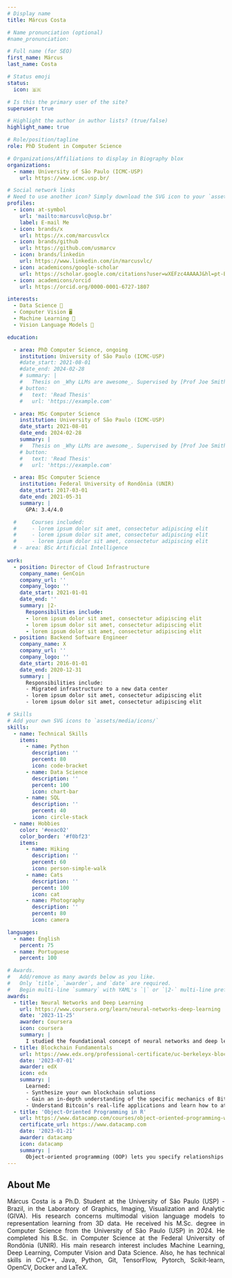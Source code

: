 ```yaml
---
# Display name
title: Márcus Costa  

# Name pronunciation (optional)
#name_pronunciation: 

# Full name (for SEO)
first_name: Márcus  
last_name: Costa

# Status emoji
status:
  icon: 🇧🇷

# Is this the primary user of the site?
superuser: true

# Highlight the author in author lists? (true/false)
highlight_name: true

# Role/position/tagline
role: PhD Student in Computer Science

# Organizations/Affiliations to display in Biography blox
organizations:
  - name: University of São Paulo (ICMC-USP)
    url: https://www.icmc.usp.br/

# Social network links
# Need to use another icon? Simply download the SVG icon to your `assets/media/icons/` folder.
profiles:
  - icon: at-symbol
    url: 'mailto:marcusvlc@usp.br'
    label: E-mail Me
  - icon: brands/x
    url: https://x.com/marcusvlcx
  - icon: brands/github
    url: https://github.com/usmarcv 
  - icon: brands/linkedin
    url: https://www.linkedin.com/in/marcusvlc/
  - icon: academicons/google-scholar
    url: https://scholar.google.com/citations?user=wXEFzc4AAAAJ&hl=pt-BR
  - icon: academicons/orcid
    url: https://orcid.org/0000-0001-6727-1807

interests:
  - Data Science 🎲
  - Computer Vision 🖥
  - Machine Learning 🤖
  - Vision Language Models 💬

education:

  - area: PhD Computer Science, ongoing
    institution: University of São Paulo (ICMC-USP)
    #date_start: 2021-08-01
    #date_end: 2024-02-28
    # summary: |
    #   Thesis on _Why LLMs are awesome_. Supervised by [Prof Joe Smith](https://example.com). Presented papers at 5 IEEE conferences with the contributions being published in 2 Springer journals.
    # button:
    #   text: 'Read Thesis'
    #   url: 'https://example.com'

  - area: MSc Computer Science
    institution: University of São Paulo (ICMC-USP)
    date_start: 2021-08-01
    date_end: 2024-02-28
    summary: |
    #   Thesis on _Why LLMs are awesome_. Supervised by [Prof Joe Smith](https://example.com). Presented papers at 5 IEEE conferences with the contributions being published in 2 Springer journals.
    # button:
    #   text: 'Read Thesis'
    #   url: 'https://example.com'

  - area: BSc Computer Science
    institution: Federal University of Rondônia (UNIR)
    date_start: 2017-03-01
    date_end: 2021-05-31
    summary: |
      GPA: 3.4/4.0

  #     Courses included:
  #     - lorem ipsum dolor sit amet, consectetur adipiscing elit
  #     - lorem ipsum dolor sit amet, consectetur adipiscing elit
  #     - lorem ipsum dolor sit amet, consectetur adipiscing elit
  # - area: BSc Artificial Intelligence
    
work:
  - position: Director of Cloud Infrastructure
    company_name: GenCoin
    company_url: ''
    company_logo: ''
    date_start: 2021-01-01
    date_end: ''
    summary: |2-
      Responsibilities include:
      - lorem ipsum dolor sit amet, consectetur adipiscing elit
      - lorem ipsum dolor sit amet, consectetur adipiscing elit
      - lorem ipsum dolor sit amet, consectetur adipiscing elit
  - position: Backend Software Engineer
    company_name: X
    company_url: ''
    company_logo: ''
    date_start: 2016-01-01
    date_end: 2020-12-31
    summary: |
      Responsibilities include:
      - Migrated infrastructure to a new data center
      - lorem ipsum dolor sit amet, consectetur adipiscing elit
      - lorem ipsum dolor sit amet, consectetur adipiscing elit

# Skills
# Add your own SVG icons to `assets/media/icons/`
skills:
  - name: Technical Skills
    items:
      - name: Python
        description: ''
        percent: 80
        icon: code-bracket
      - name: Data Science
        description: ''
        percent: 100
        icon: chart-bar
      - name: SQL
        description: ''
        percent: 40
        icon: circle-stack
  - name: Hobbies
    color: '#eeac02'
    color_border: '#f0bf23'
    items:
      - name: Hiking
        description: ''
        percent: 60
        icon: person-simple-walk
      - name: Cats
        description: ''
        percent: 100
        icon: cat
      - name: Photography
        description: ''
        percent: 80
        icon: camera

languages:
  - name: English
    percent: 75
  - name: Portuguese
    percent: 100

# Awards.
#   Add/remove as many awards below as you like.
#   Only `title`, `awarder`, and `date` are required.
#   Begin multi-line `summary` with YAML's `|` or `|2-` multi-line prefix and indent 2 spaces below.
awards:
  - title: Neural Networks and Deep Learning
    url: https://www.coursera.org/learn/neural-networks-deep-learning
    date: '2023-11-25'
    awarder: Coursera
    icon: coursera
    summary: |
      I studied the foundational concept of neural networks and deep learning. By the end, I was familiar with the significant technological trends driving the rise of deep learning; build, train, and apply fully connected deep neural networks; implement efficient (vectorized) neural networks; identify key parameters in a neural network’s architecture; and apply deep learning to your own applications.
  - title: Blockchain Fundamentals
    url: https://www.edx.org/professional-certificate/uc-berkeleyx-blockchain-fundamentals
    date: '2023-07-01'
    awarder: edX
    icon: edx
    summary: |
      Learned:
      - Synthesize your own blockchain solutions
      - Gain an in-depth understanding of the specific mechanics of Bitcoin
      - Understand Bitcoin’s real-life applications and learn how to attack and destroy Bitcoin, Ethereum, smart contracts and Dapps, and alternatives to Bitcoin’s Proof-of-Work consensus algorithm
  - title: 'Object-Oriented Programming in R'
    url: https://www.datacamp.com/courses/object-oriented-programming-with-s3-and-r6-in-r
    certificate_url: https://www.datacamp.com
    date: '2023-01-21'
    awarder: datacamp
    icon: datacamp
    summary: |
      Object-oriented programming (OOP) lets you specify relationships between functions and the objects that they can act on, helping you manage complexity in your code. This is an intermediate level course, providing an introduction to OOP, using the S3 and R6 systems. S3 is a great day-to-day R programming tool that simplifies some of the functions that you write. R6 is especially useful for industry-specific analyses, working with web APIs, and building GUIs.
---
```


## About Me

<p align="justify">
Márcus Costa is a Ph.D. Student at the University of São Paulo (USP) - Brazil, in the Laboratory of Graphics, Imaging, Visualization and Analytic (GIVA). His research concerns multimodal vision language models to representation learning from 3D data. He received his M.Sc. degree in Computer Science from the University of São Paulo (USP) in 2024. He completed his B.Sc. in Computer Science at the Federal University of Rondônia (UNIR). His main research interest includes Machine Learning, Deep Learning, Computer Vision and Data Science. Also, he has technical skills in C/C++, Java, Python, Git, TensorFlow, Pytorch, Scikit-learn, OpenCV, Docker and LaTeX. 
</p>
